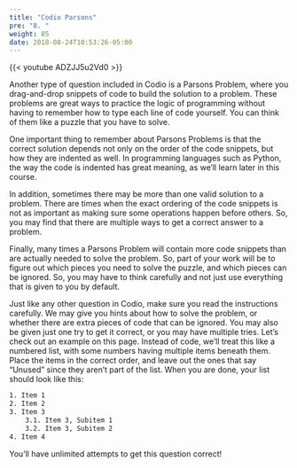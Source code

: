 ```yaml
---
title: "Codio Parsons"
pre: "8. "
weight: 85
date: 2018-08-24T10:53:26-05:00
---
```


{{< youtube ADZJJ5u2Vd0 >}}

Another type of question included in Codio is a Parsons Problem, where you drag-and-drop snippets of code to build the solution to a problem. These problems are great ways to practice the logic of programming without having to remember how to type each line of code yourself. You can think of them like a puzzle that you have to solve.

One important thing to remember about Parsons Problems is that the correct solution depends not only on the order of the code snippets, but how they are indented as well. In programming languages such as Python, the way the code is indented has great meaning, as we’ll learn later in this course.

In addition, sometimes there may be more than one valid solution to a problem. There are times when the exact ordering of the code snippets is not as important as making sure some operations happen before others. So, you may find that there are multiple ways to get a correct answer to a problem.

Finally, many times a Parsons Problem will contain more code snippets than are actually needed to solve the problem. So, part of your work will be to figure out which pieces you need to solve the puzzle, and which pieces can be ignored. So, you may have to think carefully and not just use everything that is given to you by default.

Just like any other question in Codio, make sure you read the instructions carefully. We may give you hints about how to solve the problem, or whether there are extra pieces of code that can be ignored. You may also be given just one try to get it correct, or you may have multiple tries.
Let’s check out an example on this page. Instead of code, we’ll treat this like a numbered list, with some numbers having multiple items beneath them. Place the items in the correct order, and leave out the ones that say “Unused” since they aren’t part of the list. When you are done, your list should look like this:

```tex
1. Item 1
2. Item 2
3. Item 3
    3.1. Item 3, Subitem 1
    3.2. Item 3, Subitem 2
4. Item 4
```

You’ll have unlimited attempts to get this question correct!
